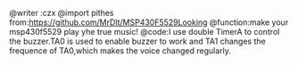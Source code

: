 @writer :czx
@import pithes from:https://github.com/MrDlt/MSP430F5529Looking
@function:make your msp430f5529 play yhe true music!
@code:I use double TimerA to control the buzzer.TA0 is used to enable buzzer to work and TA1 changes the frequence of TA0,which makes the voice changed regularly. 
